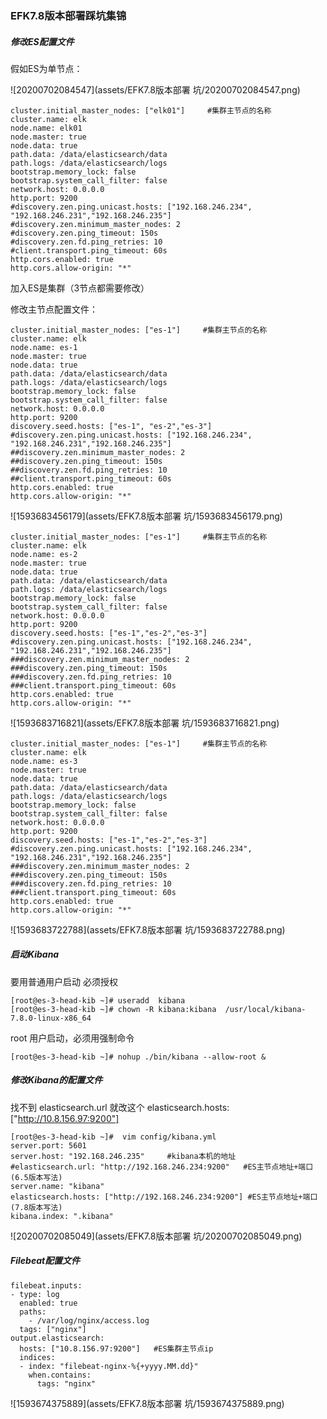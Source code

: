 ### EFK7.8版本部署踩坑集锦

##### 修改ES配置文件

假如ES为单节点：

![20200702084547](assets/EFK7.8版本部署 坑/20200702084547.png)

```shell
cluster.initial_master_nodes: ["elk01"]     #集群主节点的名称
cluster.name: elk
node.name: elk01
node.master: true
node.data: true
path.data: /data/elasticsearch/data
path.logs: /data/elasticsearch/logs
bootstrap.memory_lock: false
bootstrap.system_call_filter: false
network.host: 0.0.0.0
http.port: 9200
#discovery.zen.ping.unicast.hosts: ["192.168.246.234", "192.168.246.231","192.168.246.235"]
#discovery.zen.minimum_master_nodes: 2
#discovery.zen.ping_timeout: 150s
#discovery.zen.fd.ping_retries: 10
#client.transport.ping_timeout: 60s
http.cors.enabled: true
http.cors.allow-origin: "*"
```

加入ES是集群（3节点都需要修改）

修改主节点配置文件：

```
cluster.initial_master_nodes: ["es-1"]     #集群主节点的名称
cluster.name: elk
node.name: es-1
node.master: true
node.data: true
path.data: /data/elasticsearch/data
path.logs: /data/elasticsearch/logs
bootstrap.memory_lock: false
bootstrap.system_call_filter: false
network.host: 0.0.0.0
http.port: 9200
discovery.seed.hosts: ["es-1", "es-2","es-3"]
#discovery.zen.ping.unicast.hosts: ["192.168.246.234", "192.168.246.231","192.168.246.235"]
##discovery.zen.minimum_master_nodes: 2
##discovery.zen.ping_timeout: 150s
##discovery.zen.fd.ping_retries: 10
##client.transport.ping_timeout: 60s
http.cors.enabled: true
http.cors.allow-origin: "*"
```

![1593683456179](assets/EFK7.8版本部署 坑/1593683456179.png)

```
cluster.initial_master_nodes: ["es-1"]     #集群主节点的名称
cluster.name: elk
node.name: es-2
node.master: true
node.data: true
path.data: /data/elasticsearch/data
path.logs: /data/elasticsearch/logs
bootstrap.memory_lock: false
bootstrap.system_call_filter: false
network.host: 0.0.0.0
http.port: 9200
discovery.seed.hosts: ["es-1","es-2","es-3"]
#discovery.zen.ping.unicast.hosts: ["192.168.246.234", "192.168.246.231","192.168.246.235"]
###discovery.zen.minimum_master_nodes: 2
###discovery.zen.ping_timeout: 150s
###discovery.zen.fd.ping_retries: 10
###client.transport.ping_timeout: 60s
http.cors.enabled: true
http.cors.allow-origin: "*"
```

![1593683716821](assets/EFK7.8版本部署 坑/1593683716821.png)

```
cluster.initial_master_nodes: ["es-1"]     #集群主节点的名称
cluster.name: elk
node.name: es-3
node.master: true
node.data: true
path.data: /data/elasticsearch/data
path.logs: /data/elasticsearch/logs
bootstrap.memory_lock: false
bootstrap.system_call_filter: false
network.host: 0.0.0.0
http.port: 9200
discovery.seed.hosts: ["es-1","es-2","es-3"]
#discovery.zen.ping.unicast.hosts: ["192.168.246.234", "192.168.246.231","192.168.246.235"]
###discovery.zen.minimum_master_nodes: 2
###discovery.zen.ping_timeout: 150s
###discovery.zen.fd.ping_retries: 10
###client.transport.ping_timeout: 60s
http.cors.enabled: true
http.cors.allow-origin: "*"
```

![1593683722788](assets/EFK7.8版本部署 坑/1593683722788.png)

##### 启动Kibana 

要用普通用户启动   必须授权

```shell
[root@es-3-head-kib ~]# useradd  kibana
[root@es-3-head-kib ~]# chown -R kibana:kibana  /usr/local/kibana-7.8.0-linux-x86_64
```

root 用户启动，必须用强制命令    

```shell
[root@es-3-head-kib ~]# nohup ./bin/kibana --allow-root &
```

##### 修改Kibana的配置文件

找不到  elasticsearch.url   就改这个 elasticsearch.hosts: ["http://10.8.156.97:9200"]

```shell
[root@es-3-head-kib ~]#  vim config/kibana.yml
server.port: 5601
server.host: "192.168.246.235"     #kibana本机的地址
#elasticsearch.url: "http://192.168.246.234:9200"	#ES主节点地址+端口(6.5版本写法)
server.name: "kibana"
elasticsearch.hosts: ["http://192.168.246.234:9200"] #ES主节点地址+端口(7.8版本写法)
kibana.index: ".kibana"
```

![20200702085049](assets/EFK7.8版本部署 坑/20200702085049.png)

##### Filebeat配置文件

```shell
filebeat.inputs:
- type: log
  enabled: true
  paths:
    - /var/log/nginx/access.log
  tags: ["nginx"]
output.elasticsearch:
  hosts: ["10.8.156.97:9200"]   #ES集群主节点ip
  indices:
  - index: "filebeat-nginx-%{+yyyy.MM.dd}"
    when.contains:
      tags: "nginx"
```

![1593674375889](assets/EFK7.8版本部署 坑/1593674375889.png)

```

```

